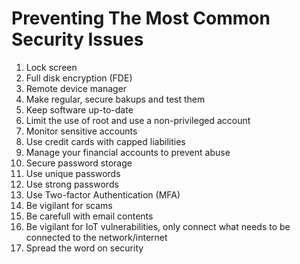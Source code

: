 # Preventing The Most Common Security Issues

1. Lock screen
2. Full disk encryption (FDE) 
3. Remote device manager
4. Make regular, secure bakups and test them
5. Keep software up-to-date
6. Limit the use of root and use a non-privileged account
7. Monitor sensitive accounts
8. Use credit cards with capped liabilities
9. Manage your financial accounts to prevent abuse
10. Secure password storage
11. Use unique passwords
12. Use strong passwords
13. Use Two-factor Authentication (MFA)
14. Be vigilant for scams
15. Be carefull with email contents
16. Be vigilant for IoT vulnerabilities, only connect what needs to be connected to the network/internet
17. Spread the word on security
